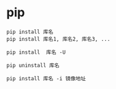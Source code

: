 # pip

```shell
pip install 库名
pip install 库名1, 库名2, 库名3, ...
```

```shell
pip install  库名 -U
```

```shell
pip uninstall 库名
```

```shell
pip install 库名 -i 镜像地址
```

